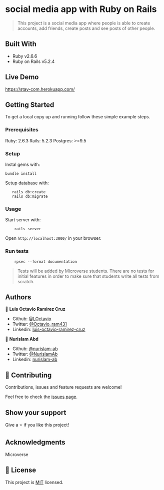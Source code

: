 # social media app with Ruby on Rails

> This project is a social media app where people is able to create accounts, add friends, create posts and see posts of other people.

## Built With

- Ruby v2.6.6
- Ruby on Rails v5.2.4

## Live Demo

https://stay-com.herokuapp.com/


## Getting Started

To get a local copy up and running follow these simple example steps.

### Prerequisites

Ruby: 2.6.3
Rails: 5.2.3
Postgres: >=9.5

### Setup

Instal gems with:

```
bundle install
```

Setup database with:

```
   rails db:create
   rails db:migrate
```



### Usage

Start server with:

```
    rails server
```

Open `http://localhost:3000/` in your browser.

### Run tests

```
    rpsec --format documentation
```

> Tests will be added by Microverse students. There are no tests for initial features in order to make sure that students write all tests from scratch.

## Authors

👤 **Luis Octavio Ramirez Cruz**

- Github: [@LOctavio](https://github.com/LOctavio)
- Twitter: [@Octavio_ram431](https://twitter.com/Octavio_ram431)
- Linkedin: [luis-octavio-ramirez-cruz](https://www.linkedin.com/in/luis-octavio-ramirez-cruz)

👤 **Nurislam Abd**

- Github: [@nurislam-ab](https://github.com/nurislam-ab/ )
- Twitter: [@NurislamAb](https://twitter.com/NurislamAb)
- Linkedin: [nurislam-ab](https://www.linkedin.com/in/nurislam-ab/)

## 🤝 Contributing

Contributions, issues and feature requests are welcome!

Feel free to check the [issues page](issues/).

## Show your support

Give a ⭐️ if you like this project!

## Acknowledgments

Microverse

## 📝 License

This project is [MIT](lic.url) licensed.
